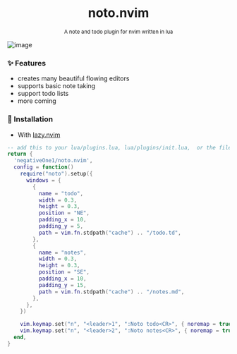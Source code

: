 
<h1 align="center"> noto.nvim </h1>
<p align="center"><sup>A note and todo plugin for nvim written in lua</sup></p>

![image](https://github.com/user-attachments/assets/8d08ea84-340d-46fa-8710-dc551a208958)

### ✨ Features

- creates many beautiful flowing editors
- supports basic note taking
- support todo lists
- more coming

### 🚀 Installation

- With [lazy.nvim](https://github.com/folke/lazy.nvim)

```lua
-- add this to your lua/plugins.lua, lua/plugins/init.lua,  or the file you keep your other plugins:
return {
  'negativeOne1/noto.nvim',
  config = function()
    require("noto").setup({
      windows = {
        {
          name = "todo",
          width = 0.3,
          height = 0.3,
          position = "NE",
          padding_x = 10,
          padding_y = 5,
          path = vim.fn.stdpath("cache") .. "/todo.td",
        },
        {
          name = "notes",
          width = 0.3,
          height = 0.3,
          position = "SE",
          padding_x = 10,
          padding_y = 15,
          path = vim.fn.stdpath("cache") .. "/notes.md",
        },
      },
    })

    vim.keymap.set("n", "<leader>1", ":Noto todo<CR>", { noremap = true, silent = true, desc = "Todo" })
    vim.keymap.set("n", "<leader>2", ":Noto notes<CR>", { noremap = true, silent = true, desc = "Notes" })
  end,
}

```
